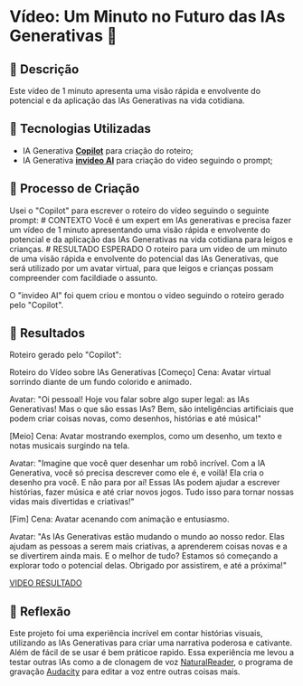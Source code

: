 # Vídeo: Um Minuto no Futuro das IAs Generativas 🎥

## 📒 Descrição
Este vídeo de 1 minuto apresenta uma visão rápida e envolvente do potencial e da aplicação das IAs Generativas na vida 
cotidiana.

## 🤖 Tecnologias Utilizadas
- IA Generativa **[Copilot](https://copilot.microsoft.com/)** para criação do roteiro;
- IA Generativa **[invideo AI](https://ai.invideo.io/)** para criação do video seguindo o prompt;

## 🧐 Processo de Criação
Usei o "Copilot" para escrever  o roteiro do vídeo seguindo o seguinte prompt:
    # CONTEXTO 
        Você é um expert em IAs generativas e precisa fazer um vídeo de 1 minuto apresentando uma visão 
        rápida e envolvente do potencial e da aplicação das IAs Generativas na vida cotidiana para leigos e crianças. 
    # RESULTADO ESPERADO 
        O roteiro para um video de um minuto de uma visão rápida e envolvente do potencial das IAs 
        Generativas, que será utilizado por um avatar virtual, para que leigos e crianças possam compreender com 
        facildiade o assunto. 
        
O "invideo AI" foi quem criou e montou o video seguindo o roteiro gerado pelo "Copilot".

## 🚀 Resultados
Roteiro gerado pelo "Copilot":

Roteiro do Vídeo sobre IAs Generativas
[Começo] Cena: Avatar virtual sorrindo diante de um fundo colorido e animado.

Avatar: "Oi pessoal! Hoje vou falar sobre algo super legal: as IAs Generativas! Mas o que são essas IAs? Bem, 
são inteligências artificiais que podem criar coisas novas, como desenhos, histórias e até música!"

[Meio] Cena: Avatar mostrando exemplos, como um desenho, um texto e notas musicais surgindo na tela.

Avatar: "Imagine que você quer desenhar um robô incrível. Com a IA Generativa, você só precisa descrever como ele é, 
e voilà! Ela cria o desenho pra você. E não para por aí! Essas IAs podem ajudar a escrever histórias, fazer música e 
até criar novos jogos. Tudo isso para tornar nossas vidas mais divertidas e criativas!"

[Fim] Cena: Avatar acenando com animação e entusiasmo.

Avatar: "As IAs Generativas estão mudando o mundo ao nosso redor. Elas ajudam as pessoas a serem mais criativas, a 
aprenderem coisas novas e a se divertirem ainda mais. E o melhor de tudo? Estamos só começando a explorar todo o potencial 
delas. Obrigado por assistirem, e até a próxima!"

[VIDEO RESULTADO]()

## 💭 Reflexão
Este projeto foi uma experiência incrível em contar histórias visuais, utilizando as IAs Generativas para criar uma 
narrativa poderosa e cativante. Além de fácil de se usar é bem práticoe rapido. 
Essa experiência me levou a testar outras IAs como a de clonagem de voz [NaturalReader](https://www.naturalreaders.com/), 
o programa de gravação [Audacity](https://www.audacityteam.org/) para editar a voz entre outras coisas mais.

